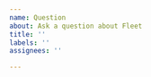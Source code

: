 ```yaml
---
name: Question
about: Ask a question about Fleet
title: ''
labels: ''
assignees: ''

---
```



<!--
Thanks for filing an issue!

Please provide as much context as you can about your question and what you've tried so far.  Info about the use case you're working on can also be helpful.
-->